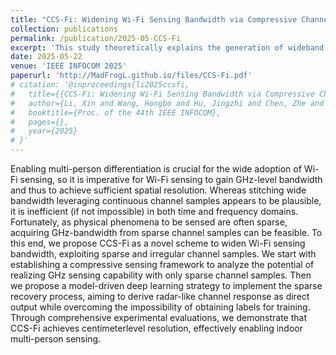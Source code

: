 ```yaml
---
title: "CCS-Fi: Widening Wi-Fi Sensing Bandwidth via Compressive Channel Sampling"
collection: publications
permalink: /publication/2025-05-CCS-Fi
excerpt: 'This study theoretically explains the generation of wideband signals using discrete channel samples.'
date: 2025-05-22
venue: 'IEEE INFOCOM 2025'
paperurl: 'http://MadFrogL.github.io/files/CCS-Fi.pdf'
# citation: '@inproceedings{li2025ccsfi,
#   title={{CCS-Fi: Widening Wi-Fi Sensing Bandwidth via Compressive Channel Sampling}},
#   author={Li, Xin and Wang, Hongbo and Hu, Jingzhi and Chen, Zhe and Jiang, Zhiping and Luo, Jun},
#   booktitle={Proc. of the 44th IEEE INFOCOM},
#   pages={},
#   year={2025}
# }'
---
```


Enabling multi-person differentiation is crucial for the wide adoption of Wi-Fi sensing, so it is imperative for Wi-Fi sensing to gain GHz-level bandwidth and thus to achieve sufficient spatial resolution. Whereas stitching wide bandwidth leveraging continuous channel samples appears to be plausible, it is inefficient (if not impossible) in both time and frequency domains. Fortunately, as physical phenomena to be sensed are often sparse, acquiring GHz-bandwidth from sparse channel samples can be feasible. To this end, we propose CCS-Fi as a novel scheme to widen Wi-Fi sensing bandwidth, exploiting sparse and irregular channel samples. We start with establishing a compressive sensing framework to analyze the potential of realizing GHz sensing capability with only sparse channel samples. Then we propose a model-driven deep learning strategy to implement the sparse recovery process, aiming to derive radar-like channel response as direct output while overcoming the impossibility of obtaining labels for training. Through comprehensive experimental evaluations, we demonstrate that CCS-Fi achieves centimeterlevel resolution, effectively enabling indoor multi-person sensing.